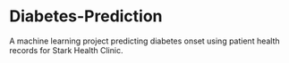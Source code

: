 # Diabetes-Prediction
A machine learning project predicting diabetes onset using patient health records for Stark Health Clinic.
